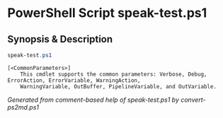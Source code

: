 # PowerShell Script speak-test.ps1

## Synopsis & Description
```powershell
speak-test.ps1 

```

```
[<CommonParameters>]
    This cmdlet supports the common parameters: Verbose, Debug, ErrorAction, ErrorVariable, WarningAction, 
    WarningVariable, OutBuffer, PipelineVariable, and OutVariable.
```

*Generated from comment-based help of speak-test.ps1 by convert-ps2md.ps1*
